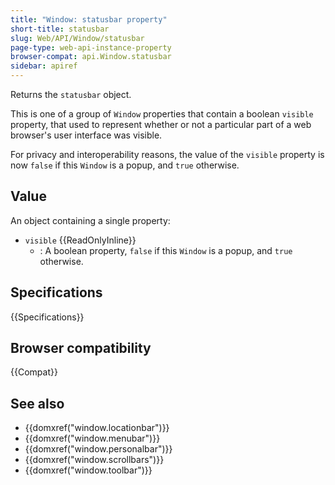 ```yaml
---
title: "Window: statusbar property"
short-title: statusbar
slug: Web/API/Window/statusbar
page-type: web-api-instance-property
browser-compat: api.Window.statusbar
sidebar: apiref
---
```


Returns the `statusbar` object.

This is one of a group of `Window` properties that contain a boolean `visible` property, that used to represent whether or not a particular part of a web browser's user interface was visible.

For privacy and interoperability reasons, the value of the `visible` property is now `false` if this `Window` is a popup, and `true` otherwise.

## Value

An object containing a single property:

- `visible` {{ReadOnlyInline}}
  - : A boolean property, `false` if this `Window` is a popup, and `true` otherwise.

## Specifications

{{Specifications}}

## Browser compatibility

{{Compat}}

## See also

- {{domxref("window.locationbar")}}
- {{domxref("window.menubar")}}
- {{domxref("window.personalbar")}}
- {{domxref("window.scrollbars")}}
- {{domxref("window.toolbar")}}
